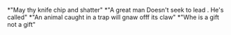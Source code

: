 *"May thy knife chip and shatter"
*"A great man Doesn't seek to lead . He's called"
*"An animal caught in a trap will gnaw offf its claw"
*"Whe is a gift not a gift"
